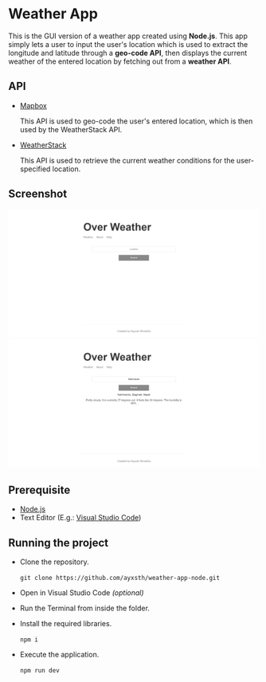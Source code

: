 # Weather App

This is the GUI version of a weather app created using **Node.js**. This app simply lets a user to input the user's location which is used to extract the longitude and latitude through a **geo-code API**, then displays the current weather of the entered location by fetching out from a **weather API**.

## API
- [Mapbox](https://www.mapbox.com/)

    This API is used to geo-code the user's entered location, which is then used by the WeatherStack API.

- [WeatherStack](https://weatherstack.com/)

    This API is used to retrieve the current weather conditions for the user-specified location.

## Screenshot

![Screenshot 1](./public/img/1.png)
![Screenshot 2](./public/img/2.png)

## Prerequisite
- [Node.js](https://nodejs.org/en/download/) 
- Text Editor (E.g.: [Visual Studio Code](https://code.visualstudio.com/download))

## Running the project
- Clone the repository.
    
    ``git clone https://github.com/ayxsth/weather-app-node.git``
- Open in Visual Studio Code *(optional)*
- Run the Terminal from inside the folder.
- Install the required libraries.

    ``npm i``
- Execute the application.

    ``npm run dev``
